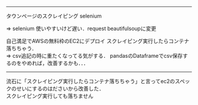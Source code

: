 ----------------------------------------------------------

タウンページのスクレイピング
selenium

=> selenium 使いやすいけど遅い．request beautifulsoupに変更

自己満足でAWSの無料枠のEC2にデプロイ
スクレイピング実行したらコンテナ落ちちゃう．
<br>
=> csv追記の時に重たくなってる気がする．
pandasのDataframeでcsv保存するのをやめれば，改善するかも．．．

----------------------------------------------------------


流石に「スクレイピング実行したらコンテナ落ちちゃう」と言ってec2のスペックのせいにするのはださいから改善した．
<br>
スクレイピング実行しても落ちません